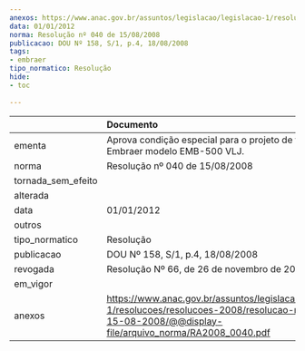 ```yaml
---
anexos: https://www.anac.gov.br/assuntos/legislacao/legislacao-1/resolucoes/resolucoes-2008/resolucao-no-040-de-15-08-2008/@@display-file/arquivo_norma/RA2008_0040.pdf
data: 01/01/2012
norma: Resolução nº 040 de 15/08/2008
publicacao: DOU Nº 158, S/1, p.4, 18/08/2008
tags:
- embraer
tipo_normatico: Resolução
hide: 
- toc 
 
---
```


|                    | Documento                                                                                                                                                       |
|:-------------------|:----------------------------------------------------------------------------------------------------------------------------------------------------------------|
| ementa             | Aprova condição especial para o projeto de tipo do avião Embraer modelo EMB-500 VLJ.                                                                            |
| norma              | Resolução nº 040 de 15/08/2008                                                                                                                                  |
| tornada_sem_efeito |                                                                                                                                                                 |
| alterada           |                                                                                                                                                                 |
| data               | 01/01/2012                                                                                                                                                      |
| outros             |                                                                                                                                                                 |
| tipo_normatico     | Resolução                                                                                                                                                       |
| publicacao         | DOU Nº 158, S/1, p.4, 18/08/2008                                                                                                                                |
| revogada           | Resolução Nº 66, de 26 de novembro de 2008                                                                                                                      |
| em_vigor           |                                                                                                                                                                 |
| anexos             | https://www.anac.gov.br/assuntos/legislacao/legislacao-1/resolucoes/resolucoes-2008/resolucao-no-040-de-15-08-2008/@@display-file/arquivo_norma/RA2008_0040.pdf |